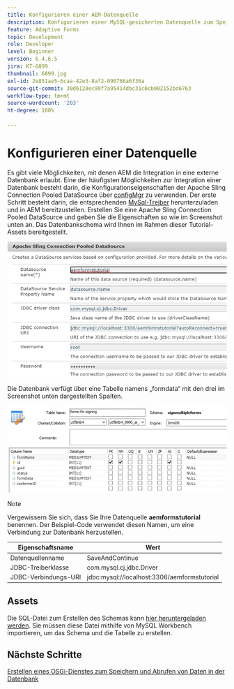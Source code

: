 ```yaml
---
title: Konfigurieren einer AEM-Datenquelle
description: Konfigurieren einer MySQL-gesicherten Datenquelle zum Speichern und Abrufen von Formulardaten
feature: Adaptive Forms
topic: Development
role: Developer
level: Beginner
version: 6.4,6.5
jira: KT-6899
thumbnail: 6899.jpg
exl-id: 2e851ae5-6caa-42e3-8af2-090766a6f36a
source-git-commit: 30d6120ec99f7a95414dbc31c0cb002152bd6763
workflow-type: tm+mt
source-wordcount: '203'
ht-degree: 100%

---
```


# Konfigurieren einer Datenquelle

Es gibt viele Möglichkeiten, mit denen AEM die Integration in eine externe Datenbank erlaubt. Eine der häufigsten Möglichkeiten zur Integration einer Datenbank besteht darin, die Konfigurationseigenschaften der Apache Sling Connection Pooled DataSource über [configMgr](http://localhost:4502/system/console/configMgr) zu verwenden.
Der erste Schritt besteht darin, die entsprechenden [MySql-Treiber](https://mvnrepository.com/artifact/mysql/mysql-connector-java) herunterzuladen und in AEM bereitzustellen.
Erstellen Sie eine Apache Sling Connection Pooled DataSource und geben Sie die Eigenschaften so wie im Screenshot unten an. Das Datenbankschema wird Ihnen im Rahmen dieser Tutorial-Assets bereitgestellt.

![data-source](assets/data-source.PNG)

Die Datenbank verfügt über eine Tabelle namens „formdata“ mit den drei im Screenshot unten dargestellten Spalten.

![data-base](assets/data-base.PNG)


>[!NOTE]
>Vergewissern Sie sich, dass Sie Ihre Datenquelle **aemformstutorial** benennen. Der Beispiel-Code verwendet diesen Namen, um eine Verbindung zur Datenbank herzustellen.

| Eigenschaftsname | Wert |
| ------------------------|--------------------------------------- |
| Datenquellenname | SaveAndContinue |
| JDBC-Treiberklasse | com.mysql.cj.jdbc.Driver |
| JDBC-Verbindungs-URI | jdbc:mysql://localhost:3306/aemformstutorial |

## Assets

Die SQL-Datei zum Erstellen des Schemas kann [hier heruntergeladen werden](assets/sign-multiple-forms.sql). Sie müssen diese Datei mithilfe von MySQL Workbench importieren, um das Schema und die Tabelle zu erstellen.

## Nächste Schritte

[Erstellen eines OSGi-Dienstes zum Speichern und Abrufen von Daten in der Datenbank](./create-osgi-service.md)
